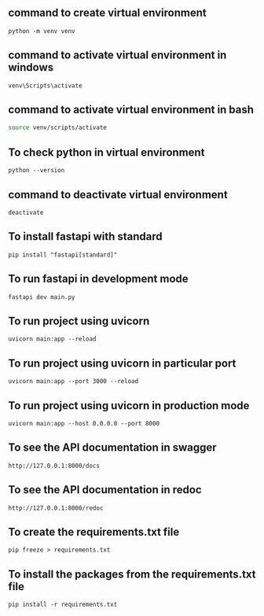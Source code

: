 ## command to create virtual environment
```
python -m venv venv
```

## command to activate virtual environment in windows
```
venv\Scripts\activate
```

## command to activate virtual environment in bash
```bash
source venv/scripts/activate
```

## To check python in virtual environment
```
python --version
```

## command to deactivate virtual environment
```
deactivate
```

## To install fastapi with standard
```
pip install "fastapi[standard]"
```

## To run fastapi in development mode
```
fastapi dev main.py
```

## To run project using uvicorn
```
uvicorn main:app --reload
```

## To run project using uvicorn in particular port
```
uvicorn main:app --port 3000 --reload
```

## To run project using uvicorn in production mode
```
uvicorn main:app --host 0.0.0.0 --port 8000
```

## To see the API documentation in swagger
```
http://127.0.0.1:8000/docs
```

## To see the API documentation in redoc
```
http://127.0.0.1:8000/redoc
```

## To create the requirements.txt file
```
pip freeze > requirements.txt
```

## To install the packages from the requirements.txt file
```
pip install -r requirements.txt
```
